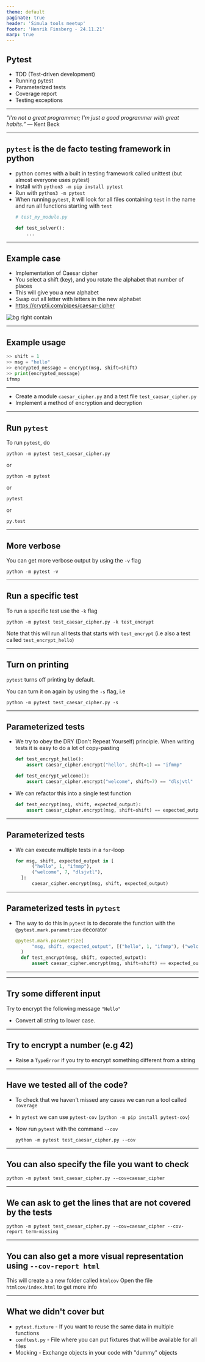 ```yaml
---
theme: default
paginate: true
header: 'Simula tools meetup'
footer: 'Henrik Finsberg - 24.11.21'
marp: true
---
```


## Pytest

* TDD (Test-driven development)
* Running pytest
* Parameterized tests
* Coverage report
* Testing exceptions
  
---

*“I'm not a great programmer; I'm just a good programmer with great habits.”* 
― Kent Beck

---


## `pytest` is the de facto testing framework in python

* python comes with a built in testing framework called unittest (but almost everyone uses pytest)
* Install with `python3 -m pip install pytest`
* Run with `python3 -m pytest`
* When running `pytest`, it will look for all files containing `test` in the name and run all functions starting with `test`
    ```python
    # test_my_module.py

    def test_solver():
        ...
    ```

---

## Example case
- Implementation of Caesar cipher
- You select a shift (key), and you rotate the alphabet that number of places
- This will give you a new alphabet
- Swap out all letter with letters in the new alphabet
- https://cryptii.com/pipes/caesar-cipher

![bg right contain](figures/caesar.gif)

---

## Example usage

```python
>> shift = 1
>> msg = "hello"
>> encrypted_message = encrypt(msg, shift=shift)
>> print(encrypted_message)
ifmmp
```

---

- Create a module `caesar_cipher.py` and a test file `test_caesar_cipher.py`
- Implement a method of encryption and decryption

---


## Run `pytest`

To run `pytest`, do

```
python -m pytest test_caesar_cipher.py
```

or

```
python -m pytest
```

or
```
pytest
```
or
```
py.test
```

---

## More verbose

You can get more verbose output by using the `-v` flag

```
python -m pytest -v
```

---

## Run a specific test
To run a specific test use the `-k` flag

```
python -m pytest test_caesar_cipher.py -k test_encrypt
```
Note that this will run all tests that starts with `test_encrypt` (i.e also a test called `test_encrypt_hello`)

---

## Turn on printing

`pytest` turns off printing by default.

You can turn it on again by using the `-s` flag, i.e
```
python -m pytest test_caesar_cipher.py -s
```

---

## Parameterized tests

- We try to obey the DRY (Don't Repeat Yourself) principle. When writing tests it is easy to do a lot of copy-pasting

    ```python
    def test_encrypt_hello():
        assert caesar_cipher.encrypt("hello", shift=1) == "ifmmp"

    def test_encrypt_welcome():
        assert caesar_cipher.encrypt("welcome", shift=7) == "dlsjvtl"
    ```

* We can refactor this into a single test function
    ```python
    def test_encrypt(msg, shift, expected_output):
        assert caesar_cipher.encrypt(msg, shift=shift) == expected_output

    ```

---

## Parameterized tests

- We can execute multiple tests in a `for`-loop
  ```python
  for msg, shift, expected_output in [
        ("hello", 1, "ifmmp"),
        ("welcome", 7, "dlsjvtl"),
    ]:
        caesar_cipher.encrypt(msg, shift, expected_output)
  ```

---

## Parameterized tests in `pytest`

- The way to do this in `pytest` is to decorate the function with the `@pytest.mark.parametrize` decorator
  ```python
  @pytest.mark.parametrize(
        "msg, shift, expected_output", [("hello", 1, "ifmmp"), ("welcome", 7, "dlsjvtl")]
    )
    def test_encrypt(msg, shift, expected_output):
        assert caesar_cipher.encrypt(msg, shift=shift) == expected_output
  ```

---


---

## Try some different input

Try to encrypt the following message `"Hello"`

* Convert all string to lower case.

---

## Try to encrypt a number (e.g 42)

* Raise a `TypeError` if you try to encrypt something different from a string

---

## Have we tested all of the code?

* To check that we haven't missed any cases we can run a tool called `coverage`
* In `pytest` we can use `pytest-cov` (`python -m pip install pytest-cov`)
* Now run `pytest` with the command `--cov`

    ```
    python -m pytest test_caesar_cipher.py --cov
    ```

---

## You can also specify the file you want to check

```
python -m pytest test_caesar_cipher.py --cov=caesar_cipher
```

---

## We can ask to get the lines that are not covered by the tests

```
python -m pytest test_caesar_cipher.py --cov=caesar_cipher --cov-report term-missing
```

---

## You can also get a more visual representation using `--cov-report html`

This will create a a new folder called `htmlcov`
Open the file `htmlcov/index.html` to get more info

---

## What we didn't cover but

- `pytest.fixture` - If you want to reuse the same data in multiple functions
- `conftest.py` - File where you can put fixtures that will be available for all files
- Mocking - Exchange objects in your code with "dummy" objects
